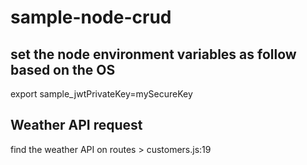 # sample-node-crud

## set the node environment variables as follow based on the OS

export sample_jwtPrivateKey=mySecureKey

## Weather API request

find the weather API on routes > customers.js:19